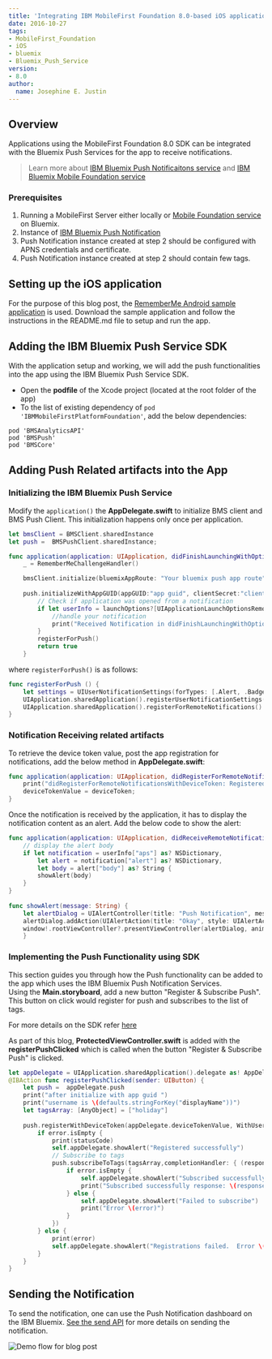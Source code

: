 ```yaml
---
title: 'Integrating IBM MobileFirst Foundation 8.0-based iOS applications with IBM Bluemix Push Services'
date: 2016-10-27
tags:
- MobileFirst_Foundation
- iOS
- bluemix
- Bluemix_Push_Service
version:
- 8.0
author: 
  name: Josephine E. Justin 
---
```


## Overview
Applications using the MobileFirst Foundation 8.0 SDK can be integrated with the Bluemix Push Services for the app to receive notifications.

> Learn more about [IBM Bluemix Push Notificaitons service](https://new-console.ng.bluemix.net/docs/services/mobilepush/c_overview_push.html) and [IBM Bluemix Mobile Foundation service](https://mobilefirstplatform.ibmcloud.com/tutorials/en/foundation/8.0/bluemix/)

### Prerequisites
1. Running a MobileFirst Server either locally or [Mobile Foundation service](https://new-console.ng.bluemix.net/catalog/services/mobile-foundation) on Bluemix.
2. Instance of [IBM Bluemix Push Notification](https://new-console.ng.bluemix.net/catalog/services/push-notifications/)
3. Push Notification instance created at step 2 should be configured with APNS credentials and certificate.
4. Push Notification instance created at step 2 should contain few tags. 

## Setting up the iOS applicationFor the purpose of this blog post, the [RememberMe Android sample application](https://mobilefirstplatform.ibmcloud.com/tutorials/en/foundation/8.0/authentication-and-security/user-authentication/ios/) is used. Download the sample application and follow the instructions in the README.md file to setup and run the app.
## Adding the IBM Bluemix Push Service SDK With the application setup and working, we will add the push functionalities into the app using the IBM Bluemix Push Service SDK.* Open the **podfile** of the Xcode project (located at the root folder of the app)
* To the list of existing dependency of `pod 'IBMMobileFirstPlatformFoundation'`, add the below dependencies:

```
pod 'BMSAnalyticsAPI'
pod 'BMSPush'
pod 'BMSCore'
```
## Adding Push Related artifacts into the App### Initializing the IBM Bluemix Push Service Modify the `application()` the **AppDelegate.swift** to initialize BMS client and BMS Push Client. This initialization happens only once per application.```swift
let bmsClient = BMSClient.sharedInstance
let push =  BMSPushClient.sharedInstance;

func application(application: UIApplication, didFinishLaunchingWithOptions launchOptions: [NSObject: AnyObject]?) -> Bool {
	_ = RememberMeChallengeHandler()

	bmsClient.initialize(bluemixAppRoute: "Your bluemix push app route", bluemixAppGUID: "app guid", bluemixRegion: "region")
        
	push.initializeWithAppGUID(appGUID:"app guid", clientSecret:"client secret")
        // Check if application was opened from a notification
        if let userInfo = launchOptions?[UIApplicationLaunchOptionsRemoteNotificationKey] as? [NSObject: AnyObject] {
            //handle your notification
            print("Received Notification in didFinishLaunchingWithOptions \(userInfo)")
        }
        registerForPush()
        return true
    }```where `registerForPush()` is as follows:

```swift
func registerForPush () {
    let settings = UIUserNotificationSettings(forTypes: [.Alert, .Badge, .Sound], categories: nil)
    UIApplication.sharedApplication().registerUserNotificationSettings(settings)
    UIApplication.sharedApplication().registerForRemoteNotifications()
}
```
### Notification Receiving related artifactsTo retrieve the device token value, post the app registration for notifications, add the below method in **AppDelegate.swift**:

```swift
func application(application: UIApplication, didRegisterForRemoteNotificationsWithDeviceToken deviceToken: NSData) {
	print("didRegisterForRemoteNotificationsWithDeviceToken: Registered device successfully")
	deviceTokenValue = deviceToken;
}
```

Once the notification is received by the application, it has to display the notification content as an alert. Add the below code to show the alert:

```swift
func application(application: UIApplication, didReceiveRemoteNotification userInfo: [NSObject : AnyObject]) {
    // display the alert body
    if let notification = userInfo["aps"] as? NSDictionary,
        let alert = notification["alert"] as? NSDictionary,
        let body = alert["body"] as? String {
        showAlert(body)
    }
}
       
func showAlert(message: String) {
	let alertDialog = UIAlertController(title: "Push Notification", message: message, preferredStyle: UIAlertControllerStyle.Alert)
	alertDialog.addAction(UIAlertAction(title: "Okay", style: UIAlertActionStyle.Default, handler: nil))  
	window!.rootViewController?.presentViewController(alertDialog, animated: true, completion: nil)
    }
```

### Implementing the Push Functionality using SDK
This section guides you through how the Push functionality can be added to the app which uses the IBM Bluemix Push Notification Services.  Using the **Main.storyboard**, add a new button "Register & Subscribe Push".  This button on click would register for push and subscribes to the list of tags.
For more details on the SDK refer [here](https://new-console.ng.bluemix.net/docs/services/mobilepush/c_ios_enable.html)

As part of this blog, **ProtectedViewController.swift** is added with the **registerPushClicked** which is called when the button "Register & Subscribe Push" is clicked.

```swift
let appDelegate = UIApplication.sharedApplication().delegate as! AppDelegate
@IBAction func registerPushClicked(sender: UIButton) {
	let push =  appDelegate.push
	print("after initialize with app guid ")
	print("username is \(defaults.stringForKey("displayName"))")
	let tagsArray: [AnyObject] = ["holiday"]
    
	push.registerWithDeviceToken(appDelegate.deviceTokenValue, WithUserId: defaults.stringForKey("displayName")) { (response, statusCode, error) -> Void in
		if error.isEmpty {
			print(statusCode)
			self.appDelegate.showAlert("Registered successfully")
			// Subscribe to tags
			push.subscribeToTags(tagsArray,completionHandler: { (response, statusCode, error) -> Void in
				if error.isEmpty {
					self.appDelegate.showAlert("Subscribed successfully")
					print("Subscribed successfully response: \(response)")
				} else {
					self.appDelegate.showAlert("Failed to subscribe")
					print("Error \(error)")
				}
			})
		} else {
			print(error)
			self.appDelegate.showAlert("Registrations failed.  Error \(error)")
		}
	}
}
```

## Sending the NotificationTo send the notification, one can use the Push Notification dashboard on the IBM Bluemix. [See the send API](https://new-console.ng.bluemix.net/docs/services/mobilepush/c_android_enable.html#send) for more details on sending the notification.![Demo flow for blog post]({{site.baseurl}}/assets/blog/2016-10-27-integrating-ibm-bluemix-push-services-with-mobilefirst-foundation-ios-apps/ios.png)


